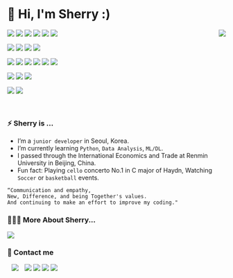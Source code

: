 # 👋 Hi, I'm Sherry :)
<p align="left">
  <a align="right" href="https://hits.seeyoufarm.com"></a><img align="right" src="https://hits.seeyoufarm.com/api/count/incr/badge.svg?url=https%3A%2F%2Fgithub.com%2Fsherrygelato%2Fhit-counter&count_bg=%2379C83D&title_bg=%23555555&icon=&icon_color=%237FEBB8&title=hits&edge_flat=false"/>
  <img src="https://img.shields.io/badge/Python-3776AB?style=flat-square&logo=Python&logoColor=white"/>
  <img src="https://img.shields.io/badge/MySQL-4479A1?style=flat-square&logo=Mysql&logoColor=white"/>
  <img src="https://img.shields.io/badge/Java-007396?style=flat-square&logo=Java&logoColor=white"/>
  <img src="https://img.shields.io/badge/JavaScript-F7DF1E?style=flat-square&logo=JavaScript&logoColor=white"/>
  <img src="https://img.shields.io/badge/Typescript-3178C6?style=flat-square&logo=Typescript&logoColor=white"/>
  <img src="https://img.shields.io/badge/Swift-F05138?style=flat-square&logo=Swift&logoColor=white"/>
</p>
<p align="left">
  <img src="https://img.shields.io/badge/Spring Boot-64C931?style=flat-square&logo=Spring-Boot&logoColor=white"/>
  <img src="https://img.shields.io/badge/Node.js-339933?style=flat-square&logo=Node.js&logoColor=white"/>
  <img src="https://img.shields.io/badge/Django-092E20?style=flat-square&logo=Django&logoColor=white"/>
  <img src="https://img.shields.io/badge/Next.js-000000?style=flat-square&logo=Next.js&logoColor=white"/>
</p>
<p align="left">
  <img src="https://img.shields.io/badge/React-61DAFB?style=flat-square&logo=React&logoColor=white"/>
  <img src="https://img.shields.io/badge/Tailwind CSS-06B6D4?style=flat-square&logo=Tailwind CSS&logoColor=white"/>
  <img src="https://img.shields.io/badge/Storybook-FF4785?style=flat-square&logo=Storybook&logoColor=white"/>
  <img src="https://img.shields.io/badge/Flutter-02569B?style=flat-square&logo=Flutter&logoColor=white"/>
  <img src="https://img.shields.io/badge/Android-3DDC84?style=flat-square&logo=Android&logoColor=white"/>
  <img src="https://img.shields.io/badge/iOS-000000?style=flat-square&logo=iOS&logoColor=white"/>
</p>
<p align="left">
  <img src="https://img.shields.io/badge/AWS-FF9900?style=flat-square&logo=Amazon AWS&logoColor=white"/>
  <img src="https://img.shields.io/badge/Firebase-FFCA28?style=flat-square&logo=Firebase&logoColor=white"/>
  <img src="https://img.shields.io/badge/Git-F05032?style=flat-square&logo=Git&logoColor=white"/>
</p>
<p align="left">
  <img src="https://img.shields.io/badge/Postman-FF6C37?style=flat-square&logo=Postman&logoColor=white"/>
  <img src="https://img.shields.io/badge/Visual Studio Code-007ACC?style=flat-square&logo=Visual Studio Code&logoColor=white"/>
</p>

<br/>

<div align="left">
  
  ### ⚡ Sherry is ...
  - I’m a `junior developer` in Seoul, Korea.
  - I’m currently learning `Python`, `Data Analysis`, `ML/DL`.
  - I passed through the International Economics and Trade at Renmin University in Beijing, China.
  - Fun fact: Playing `cello` concerto No.1 in C major of Haydn, Watching `Soccer` or `basketball` events.

  
  ```
  “Communication and empathy,
  New, Difference, and being Together's values.
  And continuing to make an effort to improve my coding."
  ```
</div>

<!--
<br/> 

### 📌 Stats and Most Used Langauges
<div align=left>
  <img src="https://github-readme-stats.vercel.app/api?username=sherrygelato&theme=vue-dark&show_icons=true" height="150px">
  <img src="https://github-readme-stats.vercel.app/api/top-langs/?username=sherrygelato&langs_count=4&layout=compact&bg_color=045F5F&title_color=fff&text_color=fff&hide=jupyter%20notebook, html" height="150px">
</div>

<br/>
 -->

### 👩🏻‍💻 More About Sherry...
<p>
  <a href="https://sherrygelato.notion.site/29d12c8644bd431eb89f377cd637e6b8?pvs=4" target="_blank"><img src="https://img.shields.io/badge/Notion-000000?style=for-the-badge&logo=notion&logoColor=white"/></a>
</p>

### 💌 Contact me
<p>
  <a href="https://instagram.com/seeeeeui"><img src="http://img.shields.io/badge/-Instagram-white?style=flat-square&logo=Instagram&link=https://instagram.com/seeeeeui" style="height : auto; margin-left : 10px; margin-right : 10px;"/></a>
  <a href="https://sherrygelato.tistory.com/" target="_blank"><img src="https://img.shields.io/badge/Tistory-DD0B78?style=flat-square&logo=GitHub%20Sponsors&logoColor=white"/></a>
  <a href="https://blog.naver.com/sherrygelato" target="_blank"><img src="https://img.shields.io/badge/Naver-03C75A?style=flat-square&logo=GitHub%20Sponsors&logoColor=white"/></a>
  <a href="https://velog.io/@sherrygelato" target="_blank"><img src="https://img.shields.io/badge/Velog-79e5cb?style=flat-square&logo=GitHub%20Sponsors&logoColor=white"/></a>
  <a href="mailto:sherrygelato.lab@gmail.com" target="_blank"><img src="https://img.shields.io/badge/Gmail-EA4335?style=flat-square&logo=Gmail&logoColor=white"/></a>
</p>
